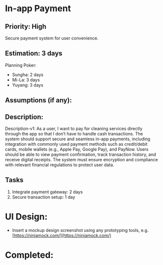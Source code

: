 # In-app Payment

## Priority: High
Secure payment system for user convenience.

## Estimation: 3 days
Planning Poker: 
* Sungha: 2 days
* Mi-La: 3 days
* Yuyang: 3 days

## Assumptions (if any):

## Description: 
Description-v1: As a user, I want to pay for cleaning services directly through the app so that I don’t have to handle cash transactions. The system should support secure and seamless in-app payments, including integration with commonly used payment methods such as credit/debit cards, mobile wallets (e.g., Apple Pay, Google Pay), and PayNow. Users should be able to view payment confirmation, track transaction history, and receive digital receipts. The system must ensure encryption and compliance with relevant financial regulations to protect user data. 

## Tasks

1. Integrate payment gateway: 2 days
2. Secure transaction setup: 1 day

# UI Design:

* Insert a mockup design screenshot using any prototyping tools, e.g. [https://ninjamock.com/](https://ninjamock.com/)

# Completed:
